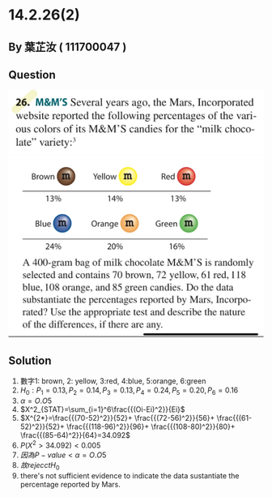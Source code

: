 # 14.2.26(2)

## By 葉芷汝 ( 111700047 )

## Question

![image](https://raw.githubusercontent.com/HWTeng-Course/202402-Statistics/main/Images/S__3842223.jpg)
![image](https://raw.githubusercontent.com/HWTeng-Course/202402-Statistics/main/Images/S__3842225.jpg)

## Solution
 1. 數字1: brown, 2: yellow, 3:red, 4:blue, 5:orange, 6:green
 2. $H_0: P_1=0.13, P_2=0.14, P_3=0.13, P_4=0.24, P_5=0.20, P_6=0.16$
 3. ${\alpha}=O.O5$
 4. $X^2_{STAT}=\sum_{i=1}^6\frac{{(Oi-Ei)^2}}{Ei}$
 5. $X^{2*}=\frac{{(70-52)^2}}{52}+ \frac{{(72-56)^2}}{56}+ \frac{{(61-52)^2}}{52}+ \frac{{(118-96)^2}}{96}+ \frac{{(108-80)^2}}{80}+ \frac{{(85-64)^2}}{64}=34.092$
 6. $P(X^2>34.092)<0.005$
 7. $因為P-value<{\alpha}=O.O5$
 8. $故rejecct H_0$
 9. there's not sufficient evidence to indicate the data sustantiate the percentage reported  by Mars.
